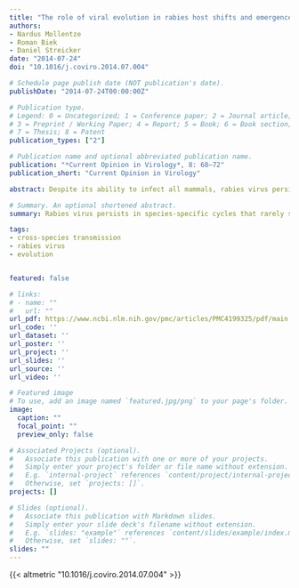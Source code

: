 ```yaml
---
title: "The role of viral evolution in rabies host shifts and emergence"
authors:
- Nardus Mollentze
- Roman Biek
- Daniel Streicker
date: "2014-07-24"
doi: "10.1016/j.coviro.2014.07.004"

# Schedule page publish date (NOT publication's date).
publishDate: "2014-07-24T00:00:00Z"

# Publication type.
# Legend: 0 = Uncategorized; 1 = Conference paper; 2 = Journal article;
# 3 = Preprint / Working Paper; 4 = Report; 5 = Book; 6 = Book section;
# 7 = Thesis; 8 = Patent
publication_types: ["2"]

# Publication name and optional abbreviated publication name.
publication: "*Current Opinion in Virology*, 8: 68–72"
publication_short: "Current Opinion in Virology"

abstract: Despite its ability to infect all mammals, rabies virus persists in numerous species-specific cycles that rarely sustain transmission in alternative species. The determinants of these species-associations and the adaptive significance of genetic divergence between host-associated viruses are poorly understood. One explanation is that epidemiological separation between reservoirs causes neutral genetic differentiation. Indeed, recent studies attributed host shifts to ecological factors and selection of 'preadapted' viral variants from the existing viral community. However, phenotypic differences between isolates and broad scale comparative and molecular evolutionary analyses indicate multiple barriers that rabies virus must overcome through adaptation. This review assesses various lines of evidence and proposes a synthetic hypothesis for the respective roles of ecology and evolution in rabies virus host shifts.

# Summary. An optional shortened abstract.
summary: Rabies virus persists in species-specific cycles that rarely sustain transmission in alternative species. The determinants of these species-associations and the adaptive significance of genetic divergence between host-associated virus lineages are poorly understood. This review assesses various lines of evidence and proposes a synthetic hypothesis for the respective roles of ecology and evolution in rabies virus host shifts.

tags:
- cross-species transmission
- rabies virus
- evolution


featured: false

# links:
# - name: ""
#   url: ""
url_pdf: https://www.ncbi.nlm.nih.gov/pmc/articles/PMC4199325/pdf/main.pdf
url_code: ''
url_dataset: ''
url_poster: ''
url_project: ''
url_slides: ''
url_source: ''
url_video: ''

# Featured image
# To use, add an image named `featured.jpg/png` to your page's folder. 
image:
  caption: ""
  focal_point: ""
  preview_only: false

# Associated Projects (optional).
#   Associate this publication with one or more of your projects.
#   Simply enter your project's folder or file name without extension.
#   E.g. `internal-project` references `content/project/internal-project/index.md`.
#   Otherwise, set `projects: []`.
projects: []

# Slides (optional).
#   Associate this publication with Markdown slides.
#   Simply enter your slide deck's filename without extension.
#   E.g. `slides: "example"` references `content/slides/example/index.md`.
#   Otherwise, set `slides: ""`.
slides: ""
---
```


{{< altmetric "10.1016/j.coviro.2014.07.004" >}}

